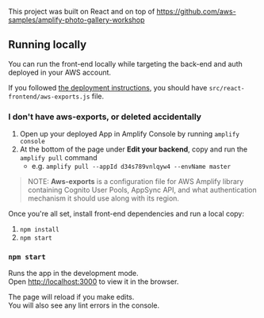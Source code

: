This project was built on React and on top of https://github.com/aws-samples/amplify-photo-gallery-workshop


## Running locally

You can run the front-end locally while targeting the back-end and auth deployed in your AWS account. 

If you followed [the deployment instructions](../../README.md), you should have  `src/react-frontend/aws-exports.js` file.

### I don't have aws-exports, or deleted accidentally

1. Open up your deployed App in Amplify Console by running `amplify console`
2. At the bottom of the page under **Edit your backend**, copy and run the `amplify pull` command
    - e.g. `amplify pull --appId d34s789vnlqyw4 --envName master`

> NOTE: **Aws-exports** is a configuration file for AWS Amplify library containing Cognito User Pools, AppSync  API, and what authentication mechanism it should use along with its region.

Once you're all set, install front-end dependencies and run a local copy:

1. `npm install`
2. `npm start`

### `npm start`

Runs the app in the development mode.<br />
Open [http://localhost:3000](http://localhost:3000) to view it in the browser.

The page will reload if you make edits.<br />
You will also see any lint errors in the console.

